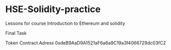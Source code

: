 # HSE-Solidity-practice
Lessons for course Introduction to Ethereum and solidity

Final Task 

Token Contract Adress 
0xdeB9AaD9A1521aF6a6a9C19a3f4066729dc03fC2

